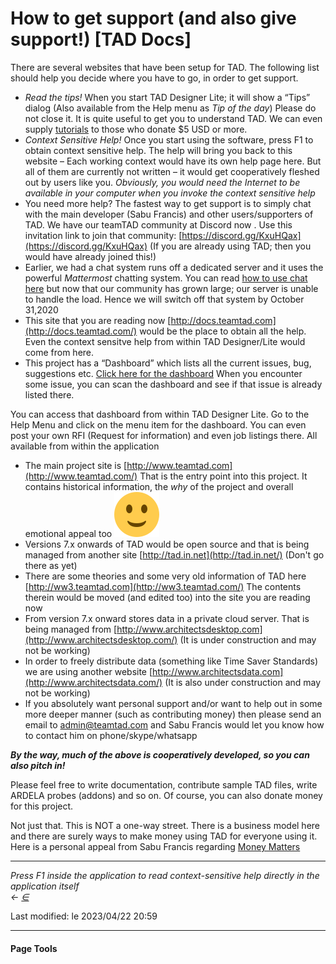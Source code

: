 # How to get support (and also give support!) \[TAD Docs]

There are several websites that have been setup for TAD. The following list should help you decide where you have to go, in order to get support.

* _Read the tips!_ When you start TAD Designer Lite; it will show a “Tips” dialog (Also available from the Help menu as _Tip of the day_) Please do not close it. It is quite useful to get you to understand TAD. We can even supply [tutorials](../../.gitbook/assets/tutorials) to those who donate $5 USD or more.
* _Context Sensitive Help!_ Once you start using the software, press F1 to obtain context sensitive help. The help will bring you back to this website – Each working context would have its own help page here. But all of them are currently not written – it would get cooperatively fleshed out by users like you. _Obviously, you would need the Internet to be available in your computer when you invoke the context sensitive help_
* You need more help? The fastest way to get support is to simply chat with the main developer (Sabu Francis) and other users/supporters of TAD. We have our teamTAD community at Discord now . Use this invitation link to join that community: [https://discord.gg/KxuHQax](https://discord.gg/KxuHQax) (If you are already using TAD; then you would have already joined this!)
* Earlier, we had a chat system runs off a dedicated server and it uses the powerful _Mattermost_ chatting system. You can read [how to use chat here](broken-reference) but now that our community has grown large; our server is unable to handle the load. Hence we will switch off that system by October 31,2020
* This site that you are reading now [http://docs.teamtad.com](http://docs.teamtad.com/) would be the place to obtain all the help. Even the context sensitve help from within TAD Designer/Lite would come from here.
* This project has a “Dashboard” which lists all the current issues, bug, suggestions etc. [Click here for the dashboard](http://tiny.cc/taddash) When you encounter some issue, you can scan the dashboard and see if that issue is already listed there.

You can access that dashboard from within TAD Designer Lite. Go to the Help Menu and click on the menu item for the dashboard. You can even post your own RFI (Request for information) and even job listings there. All available from within the application

* The main project site is [http://www.teamtad.com](http://www.teamtad.com/) That is the entry point into this project. It contains historical information, the _why_ of the project and overall emotional appeal too ![:-)](../../.gitbook/assets/smile.svg)
* Versions 7.x onwards of TAD would be open source and that is being managed from another site [http://tad.in.net](http://tad.in.net/) (Don't go there as yet)
* There are some theories and some very old information of TAD here [http://ww3.teamtad.com](http://ww3.teamtad.com/) The contents therein would be moved (and edited too) into the site you are reading now
* From version 7.x onward stores data in a private cloud server. That is being managed from [http://www.architectsdesktop.com](http://www.architectsdesktop.com/) (It is under construction and may not be working)
* In order to freely distribute data (something like Time Saver Standards) we are using another website [http://www.architectsdata.com](http://www.architectsdata.com/) (It is also under construction and may not be working)
* If you absolutely want personal support and/or want to help out in some more deeper manner (such as contributing money) then please send an email to admin@teamtad.com and Sabu Francis would let you know how to contact him on phone/skype/whatsapp

_**By the way, much of the above is cooperatively developed, so you can also pitch in!**_

Please feel free to write documentation, contribute sample TAD files, write ARDELA probes (addons) and so on. Of course, you can also donate money for this project.

Not just that. This is NOT a one-way street. There is a business model here and there are surely ways to make money using TAD for everyone using it. Here is a personal appeal from Sabu Francis regarding [Money Matters](broken-reference)

***

_Press F1 inside the application to read context-sensitive help directly in the application itself_\
_←_ [_∈_](broken-reference)

Last modified: le 2023/04/22 20:59

***

#### Page Tools
